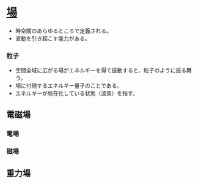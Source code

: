 # [場](https://ja.wikipedia.org/wiki/%E5%A0%B4)

- 時空間のあらゆるところで定義される。
- 波動を引き起こす能力がある。

### 粒子

- 空間全域に広がる場がエネルギーを得て振動すると、粒子のように振る舞う。
- 場に付随するエネルギー量子のことである。
- エネルギーが局在化している状態（波束）を指す。

## 電磁場

### 電場

### 磁場

## 重力場

## 
